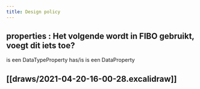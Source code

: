 ```yaml
---
title: Design policy
---
```


## properties : Het volgende wordt in FIBO gebruikt, voegt dit iets toe?
  <prop> is een DataTypeProperty
  has/is<prop> is een DataProperty
## [[draws/2021-04-20-16-00-28.excalidraw]]
##
